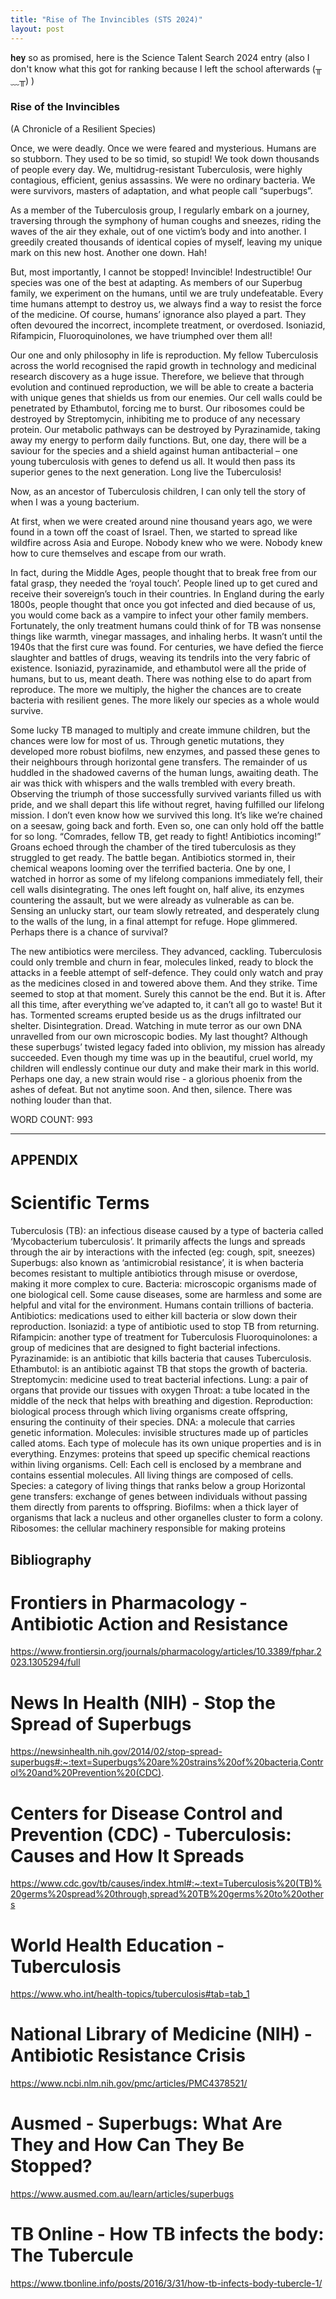 ```yaml
---
title: "Rise of The Invincibles (STS 2024)"
layout: post
---
```


𝐡𝐞𝐲 so as promised, here is the Science Talent Search 2024 entry (also I don't know what this got for ranking because I left the school afterwards (╥﹏╥) )

### Rise of the Invincibles
(A Chronicle of a Resilient Species)


Once, we were deadly. Once we were feared and mysterious. 
Humans are so stubborn. They used to be so timid, so stupid! We took down thousands of people every day. We, multidrug-resistant Tuberculosis, were highly contagious, efficient, genius assassins. We were no ordinary bacteria. We were survivors, masters of adaptation, and what people call “superbugs”. 

As a member of the Tuberculosis group, I regularly embark on a journey, traversing through the symphony of human coughs and sneezes, riding the waves of the air they exhale, out of one victim’s body and into another. I greedily created thousands of identical copies of myself, leaving my unique mark on this new host. Another one down. Hah! 

But, most importantly, I cannot be stopped! Invincible! Indestructible! Our species was one of the best at adapting. As members of our Superbug family, we experiment on the humans, until we are truly undefeatable. Every time humans attempt to destroy us, we always find a way to resist the force of the medicine. Of course, humans’ ignorance also played a part. They often devoured the incorrect, incomplete treatment, or overdosed.  Isoniazid, Rifampicin, Fluoroquinolones, we have triumphed over them all!

Our one and only philosophy in life is reproduction. My fellow Tuberculosis across the world recognised the rapid growth in technology and medicinal research discovery as a huge issue. Therefore, we believe that through evolution and continued reproduction, we will be able to create a bacteria with unique genes that shields us from our enemies. Our cell walls could be penetrated by Ethambutol, forcing me to burst. Our ribosomes could be destroyed by Streptomycin, inhibiting me to produce of any necessary protein. Our metabolic pathways can be destroyed by Pyrazinamide, taking away my energy to perform daily functions. But, one day, there will be a saviour for the species and a shield against human antibacterial – one young tuberculosis with genes to defend us all. It would then pass its superior genes to the next generation. Long live the Tuberculosis!

Now, as an ancestor of Tuberculosis children, I can only tell the story of when I was a young bacterium. 

At first, when we were created around nine thousand years ago, we were found in a town off the coast of Israel. Then, we started to spread like wildfire across Asia and Europe. Nobody knew who we were. Nobody knew how to cure themselves and escape from our wrath.

In fact, during the Middle Ages, people thought that to break free from our fatal grasp, they needed the ‘royal touch’. People lined up to get cured and receive their sovereign’s touch in their countries. 
In England during the early 1800s, people thought that once you got infected and died because of us, you would come back as a vampire to infect your other family members. Fortunately, the only treatment humans could think of for TB was nonsense things like warmth, vinegar massages, and inhaling herbs. 
It wasn’t until the 1940s that the first cure was found. For centuries, we have defied the fierce slaughter and battles of drugs, weaving its tendrils into the very fabric of existence.
Isoniazid, pyrazinamide, and ethambutol were all the pride of humans, but to us, meant death. There was nothing else to do apart from reproduce. The more we multiply, the higher the chances are to create bacteria with resilient genes. The more likely our species as a whole would survive. 

Some lucky TB managed to multiply and create immune children, but the chances were low for most of us. Through genetic mutations, they developed more robust biofilms, new enzymes, and passed these genes to their neighbours through horizontal gene transfers. 
The remainder of us huddled in the shadowed caverns of the human lungs, awaiting death. The air was thick with whispers and the walls trembled with every breath. Observing the triumph of those successfully survived variants filled us with pride, and we shall depart this life without regret, having fulfilled our lifelong mission. 
I don’t even know how we survived this long. It’s like we’re chained on a seesaw, going back and forth. 
Even so, one can only hold off the battle for so long. 
“Comrades, fellow TB, get ready to fight! Antibiotics incoming!”
Groans echoed through the chamber of the tired tuberculosis as they struggled to get ready.
The battle began. Antibiotics stormed in, their chemical weapons looming over the terrified bacteria. One by one, I watched in horror as some of my lifelong companions immediately fell, their cell walls disintegrating. The ones left fought on, half alive, its enzymes countering the assault, but we were already as vulnerable as can be.
Sensing an unlucky start, our team slowly retreated, and desperately clung to the walls of the lung, in a final attempt for refuge. Hope glimmered. Perhaps there is a chance of survival?

The new antibiotics were merciless. They advanced, cackling.
Tuberculosis could only tremble and churn in fear, molecules linked, ready to block the attacks in a feeble attempt of self-defence. They could only watch and pray as the medicines closed in and towered above them. 
And they strike. 
Time seemed to stop at that moment.
Surely this cannot be the end. 
But it is. 
After all this time, after everything we’ve adapted to, it can’t all go to waste!
But it has.
Tormented screams erupted beside us as the drugs infiltrated our shelter. Disintegration. Dread. Watching in mute terror as our own DNA unravelled from our own microscopic bodies. 
My last thought? Although these superbugs’ twisted legacy faded into oblivion, my mission has already succeeded. Even though my time was up in the beautiful, cruel world, my children will endlessly continue our duty and make their mark in this world. Perhaps one day, a new strain would rise - a glorious phoenix from the ashes of defeat. But not anytime soon.
And then, silence.
There was nothing louder than that.

WORD COUNT: 993



_______________________________________________________
## APPENDIX
# Scientific Terms
Tuberculosis (TB): an infectious disease caused by a type of bacteria called ‘Mycobacterium tuberculosis’. It primarily affects the lungs and spreads through the air by interactions with the infected (eg: cough, spit, sneezes)
Superbugs: also known as ‘antimicrobial resistance’, it is when bacteria becomes resistant to multiple antibiotics through misuse or overdose, making it more complex to cure.
Bacteria: microscopic organisms made of one biological cell. Some cause diseases, some are harmless and some are helpful and vital for the environment. Humans contain trillions of bacteria.
Antibiotics: medications used to either kill bacteria or slow down their reproduction.
Isoniazid: a type of antibiotic used to stop TB from returning.
Rifampicin: another type of treatment for Tuberculosis
Fluoroquinolones: a group of medicines that are designed to fight bacterial infections.
Pyrazinamide: is an antibiotic that kills bacteria that causes Tuberculosis.
Ethambutol:  is an antibiotic against TB that stops the growth of bacteria.
Streptomycin: medicine used to treat bacterial infections. 
Lung: a pair of organs that provide our tissues with oxygen
Throat: a tube located in the middle of the neck that helps with breathing and digestion.
Reproduction: biological process through which living organisms create offspring, ensuring the continuity of their species.
DNA: a molecule that carries genetic information.
Molecules: invisible structures made up of particles called atoms.  Each type of molecule has its own unique properties and is in everything.
Enzymes: proteins that speed up specific chemical reactions within living organisms.
Cell:  Each cell is enclosed by a membrane and contains essential molecules. All living things are composed of cells.
Species: a category of living things that ranks below a group
Horizontal gene transfers: exchange of genes between individuals without passing them directly from parents to offspring.
Biofilms: when a thick layer of organisms that lack a nucleus and other organelles cluster to form a colony.
Ribosomes: the cellular machinery responsible for making proteins

## Bibliography
# Frontiers in Pharmacology - Antibiotic Action and Resistance
https://www.frontiersin.org/journals/pharmacology/articles/10.3389/fphar.2023.1305294/full
# News In Health (NIH) - Stop the Spread of Superbugs
https://newsinhealth.nih.gov/2014/02/stop-spread-superbugs#:~:text=Superbugs%20are%20strains%20of%20bacteria,Control%20and%20Prevention%20(CDC).
# Centers for Disease Control and Prevention (CDC) - Tuberculosis: Causes and How It Spreads
https://www.cdc.gov/tb/causes/index.html#:~:text=Tuberculosis%20(TB)%20germs%20spread%20through,spread%20TB%20germs%20to%20others
# World Health Education - Tuberculosis
https://www.who.int/health-topics/tuberculosis#tab=tab_1
# National Library of Medicine (NIH) - Antibiotic Resistance Crisis
https://www.ncbi.nlm.nih.gov/pmc/articles/PMC4378521/
# Ausmed - Superbugs: What Are They and How Can They Be Stopped?
https://www.ausmed.com.au/learn/articles/superbugs
# TB Online - How TB infects the body: The Tubercule
https://www.tbonline.info/posts/2016/3/31/how-tb-infects-body-tubercle-1/
